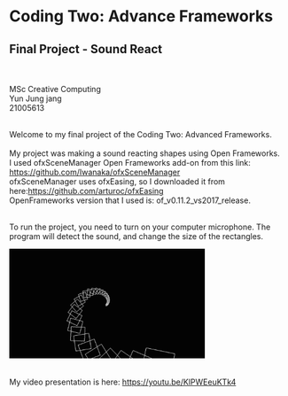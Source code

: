 # Coding Two: Advance Frameworks
## Final Project - Sound React
</br></br>
MSc Creative Computing</br>
Yun Jung jang</br>
21005613</br></br>

Welcome to my final project of the Coding Two: Advanced Frameworks.</br></br>
My project was making a sound reacting shapes using Open Frameworks.</br>
I used ofxSceneManager Open Frameworks add-on from this link: https://github.com/Iwanaka/ofxSceneManager</br>
ofxSceneManager uses ofxEasing, so I downloaded it from here:https://github.com/arturoc/ofxEasing</br>
OpenFrameworks version that I used is: of_v0.11.2_vs2017_release.</br></br>

To run the project, you need to turn on your computer microphone.
The program will detect the sound, and change the size of the rectangles.




<img src="SoundReact.gif" width="70%"></br></br>




My video presentation is here: https://youtu.be/KlPWEeuKTk4
